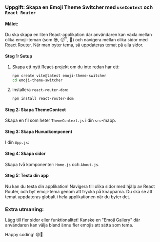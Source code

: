 ### Uppgift: Skapa en Emoji Theme Switcher med `useContext` och `React Router`

#### Målet:
Du ska skapa en liten React-applikation där användaren kan växla mellan olika emoji-teman (som 😎, 😴, 🎉) och navigera mellan olika sidor med React Router. När man byter tema, så uppdateras temat på alla sidor.

#### Steg 1: Setup
1. Skapa ett nytt React-projekt om du inte redan har ett:
   ```bash
   npm create vite@latest emoji-theme-switcher
   cd emoji-theme-switcher
   ```
2. Installera `react-router-dom`:
   ```bash
   npm install react-router-dom
   ```

#### Steg 2: Skapa ThemeContext
Skapa en fil som heter `ThemeContext.js` i din `src`-mapp.

#### Steg 3: Skapa Huvudkomponent
I din `App.js`:

#### Steg 4: Skapa sidor
Skapa två komponenter: `Home.js` och `About.js`.

#### Steg 5: Testa din app
Nu kan du testa din applikation! Navigera till olika sidor med hjälp av React Router, och byt emoji-tema genom att trycka på knapparna. Du ska se att temat uppdateras globalt i hela applikationen när du byter det.

### Extra utmaning:
Lägg till fler sidor eller funktionalitet! Kanske en "Emoji Gallery" där användaren kan välja bland ännu fler emojis att sätta som tema. 

Happy coding! 😄🎉
